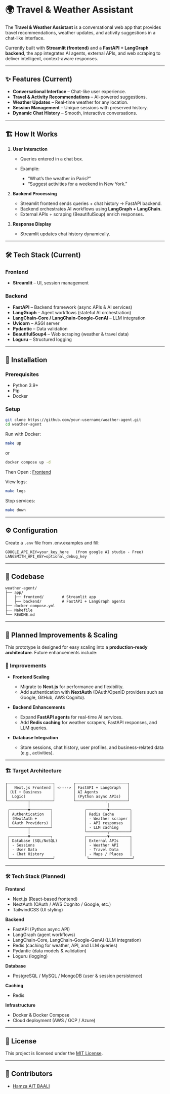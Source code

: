 # 🌍 Travel & Weather Assistant

The **Travel & Weather Assistant** is a conversational web app that provides travel recommendations, weather updates, and activity suggestions in a chat-like interface.

Currently built with **Streamlit (frontend)** and a **FastAPI + LangGraph backend**, the app integrates AI agents, external APIs, and web scraping to deliver intelligent, context-aware responses.

---

## ✨ Features (Current)

* **Conversational Interface** – Chat-like user experience.
* **Travel & Activity Recommendations** – AI-powered suggestions.
* **Weather Updates** – Real-time weather for any location.
* **Session Management** – Unique sessions with preserved history.
* **Dynamic Chat History** – Smooth, interactive conversations.

---

## 🏗️ How It Works

1. **User Interaction**

   * Queries entered in a chat box.
   * Example:

     * “What’s the weather in Paris?”
     * “Suggest activities for a weekend in New York.”

2. **Backend Processing**

   * Streamlit frontend sends queries + chat history → FastAPI backend.
   * Backend orchestrates AI workflows using **LangGraph + LangChain**.
   * External APIs + scraping (BeautifulSoup) enrich responses.

3. **Response Display**

   * Streamlit updates chat history dynamically.

---

## 🛠️ Tech Stack (Current)

### Frontend

* **Streamlit** – UI, session management

### Backend

* **FastAPI** – Backend framework (async APIs & AI services)
* **LangGraph** – Agent workflows (stateful AI orchestration)
* **LangChain-Core / LangChain-Google-GenAI** – LLM integration
* **Uvicorn** – ASGI server
* **Pydantic** – Data validation
* **BeautifulSoup4** – Web scraping (weather & travel data)
* **Loguru** – Structured logging

---

## 🚀 Installation

### Prerequisites

* Python 3.9+
* Pip
* Docker

### Setup

```bash
git clone https://github.com/your-username/weather-agent.git
cd weather-agent
```

Run with Docker:

```bash
make up
```
or

```bash
docker compose up -d
```

Then Open : [Frontend](http://localhost:8501/)

View logs:

```bash
make logs
```

Stop services:

```bash
make down
```

---

## ⚙️ Configuration

Create a `.env` file from .env.examples and fill:

```
GOOGLE_API_KEY=your_key_here   (from google AI studio - Free)
LANGSMITH_API_KEY=optional_debug_key  
```

---

## 📂 Codebase

```
weather-agent/
├── app/
│   ├── frontend/        # Streamlit app
│   ├── backend/         # FastAPI + LangGraph agents
├── docker-compose.yml
├── Makefile
└── README.md
```

---

## 🔮 Planned Improvements & Scaling

This prototype is designed for easy scaling into a **production-ready architecture**. Future enhancements include:

### 🔧 Improvements

* **Frontend Scaling**

  * Migrate to **Next.js** for performance and flexibility.
  * Add authentication with **NextAuth** (OAuth/OpenID providers such as Google, GitHub, AWS Cognito).

* **Backend Enhancements**

  * Expand **FastAPI agents** for real-time AI services.
  * Add **Redis caching** for weather scrapers, FastAPI responses, and LLM queries.

* **Database Integration**

  * Store sessions, chat history, user profiles, and business-related data (e.g., activities).

---

### 🏗️ Target Architecture

```
┌────────────────────┐        ┌───────────────────────┐
│   Next.js Frontend │ <----> │ FastAPI + LangGraph   │
│ (UI + Business     │        │ AI Agents             │
│  Logic)            │        │ (Python async APIs)   │
└─────────┬──────────┘        └─────────────┬─────────┘
          │                                  │
 ┌────────▼─────────┐              ┌─────────▼─────────┐
 │ Authentication   │              │ Redis Cache       │
 │ (NextAuth +      │              │ - Weather scraper │
 │ OAuth Providers) │              │ - API responses   │
 └────────┬─────────┘              │ - LLM caching     │
          │                        └─────────┬─────────┘
 ┌────────▼─────────┐              ┌─────────▼─────────┐
 │ Database (SQL/NoSQL)            │ External APIs     │
 │ - Sessions                      │ - Weather API     │
 │ - User Data                     │ - Travel Data     │
 │ - Chat History                  │ - Maps / Places   │
 └───────────────────┘              └───────────────────┘
```

---

### 🛠️ Tech Stack (Planned)

**Frontend**

* Next.js (React-based frontend)
* NextAuth (OAuth / AWS Cognito / Google, etc.)
* TailwindCSS (UI styling)

**Backend**

* FastAPI (Python async API)
* LangGraph (agent workflows)
* LangChain-Core, LangChain-Google-GenAI (LLM integration)
* Redis (caching for weather, API, and LLM queries)
* Pydantic (data models & validation)
* Loguru (logging)

**Database**

* PostgreSQL / MySQL / MongoDB (user & session persistence)

**Caching**

* Redis

**Infrastructure**

* Docker & Docker Compose
* Cloud deployment (AWS / GCP / Azure)

---

## 📜 License

This project is licensed under the [MIT License](LICENSE).

---

## 👥 Contributors

* [Hamza AIT BAALI](https://github.com/your-username)

